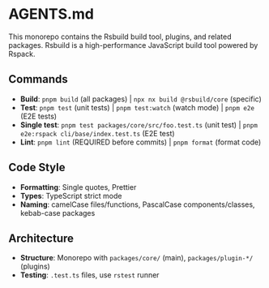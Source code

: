 # AGENTS.md

This monorepo contains the Rsbuild build tool, plugins, and related packages. Rsbuild is a high-performance JavaScript build tool powered by Rspack.

## Commands

- **Build**: `pnpm build` (all packages) | `npx nx build @rsbuild/core` (specific)
- **Test**: `pnpm test` (unit tests) | `pnpm test:watch` (watch mode) | `pnpm e2e` (E2E tests)
- **Single test**: `pnpm test packages/core/src/foo.test.ts` (unit test) | `pnpm e2e:rspack cli/base/index.test.ts` (E2E test)
- **Lint**: `pnpm lint` (REQUIRED before commits) | `pnpm format` (format code)

## Code Style

- **Formatting**: Single quotes, Prettier
- **Types**: TypeScript strict mode
- **Naming**: camelCase files/functions, PascalCase components/classes, kebab-case packages

## Architecture

- **Structure**: Monorepo with `packages/core/` (main), `packages/plugin-*/` (plugins)
- **Testing**: `.test.ts` files, use `rstest` runner
